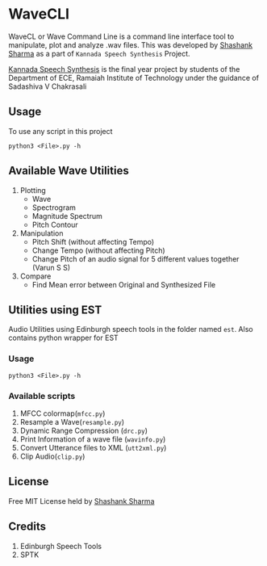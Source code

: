 # WaveCLI

WaveCL or Wave Command Line is a command line interface tool to manipulate, plot and analyze .wav files. This was developed by [Shashank Sharma](mailto:shashankrnr32@gmail.com) as a part of `Kannada Speech Synthesis` Project. 

[Kannada Speech Synthesis](https://github.com/shashankrnr32/KannadaTTS-Application) is the final year project by students of the Department of ECE, Ramaiah Institute of Technology under the guidance of Sadashiva V Chakrasali

## Usage

To use any script in this project

	python3 <File>.py -h

## Available Wave Utilities

1. Plotting
	- Wave
	- Spectrogram
	- Magnitude Spectrum
	- Pitch Contour
2. Manipulation
	- Pitch Shift (without affecting Tempo)
	- Change Tempo (without affecting Pitch)
	- Change Pitch of an audio signal for 5 different values together (Varun S S)
3. Compare
	- Find Mean error between Original and Synthesized File


## Utilities using EST
Audio Utilities using Edinburgh speech tools in the folder named `est`. Also contains python wrapper for EST

### Usage
	
	python3 <File>.py -h

### Available scripts

1. MFCC colormap(`mfcc.py`)
2. Resample a Wave(`resample.py`)
3. Dynamic Range Compression (`drc.py`)
4. Print Information of a wave file (`wavinfo.py`)
5. Convert Utterance files to XML (`utt2xml.py`)
6. Clip Audio(`clip.py`)

## License

Free MIT License held by [Shashank Sharma](mailto:shashankrnr32@gmail.com)

## Credits

1. Edinburgh Speech Tools
2. SPTK

